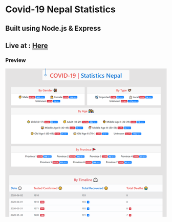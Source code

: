 # Covid-19 Nepal Statistics

## Built using Node.js & Express

## Live at : <a href="http://covid19.sirishtitaju.com.np">Here</a>

### Preview

<img src = "img/preview.png">
